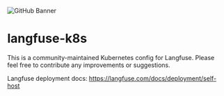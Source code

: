 ![GitHub Banner](https://github.com/langfuse/langfuse-k8s/assets/2834609/2982b65d-d0bc-4954-82ff-af8da3a4fac8)

# langfuse-k8s

This is a community-maintained Kubernetes config for Langfuse. Please feel free to contribute any improvements or suggestions.

Langfuse deployment docs: https://langfuse.com/docs/deployment/self-host
